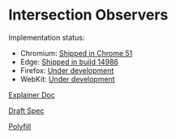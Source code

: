 # Intersection Observers

Implementation status:
  - Chromium: [Shipped in Chrome 51](https://www.chromestatus.com/feature/5695342691483648)
  - Edge: [Shipped in build 14986](https://developer.microsoft.com/en-us/microsoft-edge/platform/status/intersectionobserver/)
  - Firefox: [Under development](https://platform-status.mozilla.org/#intersection-observer)
  - WebKit: [Under development](https://bugs.webkit.org/show_bug.cgi?id=159475)
  
[Explainer Doc](./explainer.md)

[Draft Spec](https://wicg.github.io/IntersectionObserver/)

[Polyfill](./polyfill/)
